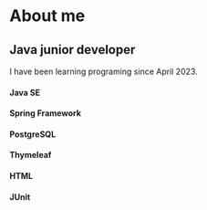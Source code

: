 # About me

## Java junior developer

I have been learning programing since April 2023.

#### Java SE
#### Spring Framework
#### PostgreSQL
#### Thymeleaf
#### HTML
#### JUnit
